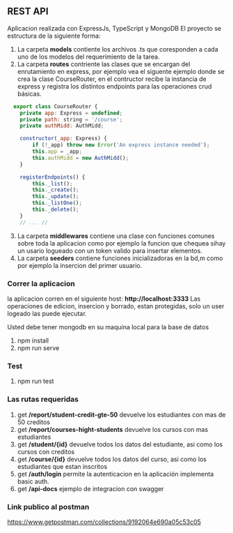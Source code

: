 ## REST API

Aplicacion realizada con ExpressJs, TypeScript y MongoDB
El proyecto se estructura de la siguiente forma:
1. La carpeta **models** contiente los archivos .ts que coresponden a cada uno de los modelos del requerimiento de la tarea.
2. La carpeta **routes** contriente las clases que se encargan del enrutamiento en express, por ejemplo vea el siguente ejemplo
donde se crea la clase CourseRouter, en el contructor recibe la instancia de express y registra los distintos endpoints para
las operaciones crud básicas.
``` javascript
  export class CourseRouter {
    private app: Express = undefined;
    private path: string = '/course';
    private authMidd: AuthMidd;

    constructor(_app: Express) {
        if (!_app) throw new Error('An express instance needed');
        this.app = _app;
        this.authMidd = new AuthMidd();
    }

    registerEndpoints() {
        this._list();
        this._create();
        this._update();
        this._listOne();
        this._delete();
    }
    // ... //
```
3. La carpeta **middlewares** contiene una clase con funciones comunes sobre toda la aplicacion como por ejemplo
la funcion que chequea sihay un usario logueado con un token valido para insertar elementos.
4. La carpeta  **seeders** contiene funciones inicializadoras en la bd,m como por ejemplo la insercion del primer usuario.

### Correr la aplicacion ###

la aplicacion corren en el siguiente host: **http://localhost:3333**
Las operaciones de edicion, insercion y borrado, estan protegidas, solo un user logeado las puede ejecutar.

Usted debe tener mongodb en su maquina local para la base de datos 
1. npm install
2. npm run serve

### Test
1. npm run test

### Las rutas requeridas
1. get **/report/student-credit-gte-50** devuelve los estudiantes con mas de 50 creditos 
2. get **/report/courses-hight-students** devuelve los cursos con mas estudiantes
3. get **/student/{id}** devuelve todos los datos del estudiante, asi como  los cursos con creditos
4. get **/course/{id}** devuelve todos los datos del curso, asi como los estudiantes que estan inscritos
5. get **/auth/login** permite la autenticacion en la aplicación implementa basic auth.
6. get **/api-docs** ejemplo de integracion con swagger
### Link publico al postman 
https://www.getpostman.com/collections/9192064e690a05c53c05